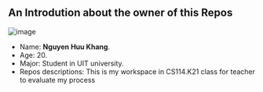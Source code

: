 ## An Introdution about the owner of this Repos

![image](https://drive.google.com/drive/u/0/my-drive)

* Name: **Nguyen Huu Khang**.
* Age: 20.
* Major: Student in UIT university.
* Repos descriptions: This is my workspace in CS114.K21 class for teacher to evaluate my process
